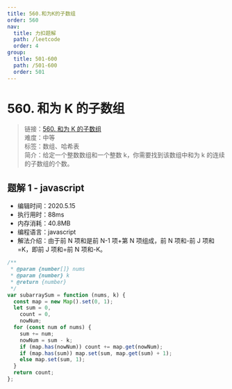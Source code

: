 ```yaml
---
title: 560.和为K的子数组
order: 560
nav:
  title: 力扣题解
  path: /leetcode
  order: 4
group:
  title: 501-600
  path: /501-600
  order: 501
---
```


# 560. 和为 K 的子数组

> 链接：[560. 和为 K 的子数组](https://leetcode-cn.com/problems/subarray-sum-equals-k/)  
> 难度：中等  
> 标签：数组、哈希表  
> 简介：给定一个整数数组和一个整数 k，你需要找到该数组中和为 k 的连续的子数组的个数。

## 题解 1 - javascript

- 编辑时间：2020.5.15
- 执行用时：88ms
- 内存消耗：40.8MB
- 编程语言：javascript
- 解法介绍：由于前 N 项和是前 N-1 项+第 N 项组成，前 N 项和-前 J 项和=K，即前 J 项和=前 N 项和-K。

```javascript
/**
 * @param {number[]} nums
 * @param {number} k
 * @return {number}
 */
var subarraySum = function (nums, k) {
  const map = new Map().set(0, 1);
  let sum = 0,
    count = 0,
    nowNum;
  for (const num of nums) {
    sum += num;
    nowNum = sum - k;
    if (map.has(nowNum)) count += map.get(nowNum);
    if (map.has(sum)) map.set(sum, map.get(sum) + 1);
    else map.set(sum, 1);
  }
  return count;
};
```
